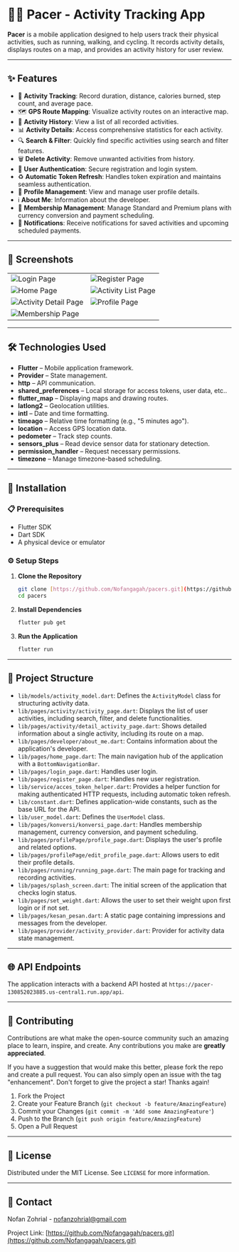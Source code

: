 # 🏃‍♂️ Pacer - Activity Tracking App

**Pacer** is a mobile application designed to help users track their physical activities, such as running, walking, and cycling. It records activity details, displays routes on a map, and provides an activity history for user review.

---

## ✨ Features

- 📍 **Activity Tracking**: Record duration, distance, calories burned, step count, and average pace.
- 🗺️ **GPS Route Mapping**: Visualize activity routes on an interactive map.
- 📖 **Activity History**: View a list of all recorded activities.
- 📊 **Activity Details**: Access comprehensive statistics for each activity.
- 🔍 **Search & Filter**: Quickly find specific activities using search and filter features.
- 🗑️ **Delete Activity**: Remove unwanted activities from history.
- 🔐 **User Authentication**: Secure registration and login system.
- ♻️ **Automatic Token Refresh**: Handles token expiration and maintains seamless authentication.
- 👤 **Profile Management**: View and manage user profile details.
- ℹ️ **About Me**: Information about the developer.
- 💎 **Membership Management**: Manage Standard and Premium plans with currency conversion and payment scheduling.
- 🔔 **Notifications**: Receive notifications for saved activities and upcoming scheduled payments.

---

## 📱 Screenshots

| | |
|---|---|
| ![Login Page](https://github.com/user-attachments/assets/34a822da-0e46-4e58-826d-fdb8d94bf33d) | ![Register Page](https://github.com/user-attachments/assets/83df31a2-2be8-473d-8999-d420021d2fd0) |
| ![Home Page](https://github.com/user-attachments/assets/657874c6-f4ff-488c-ac4c-6af1e19570b7) | ![Activity List Page](https://github.com/user-attachments/assets/0f446caf-3564-4e81-bb5b-748ed5befbdc) |
| ![Activity Detail Page](https://github.com/user-attachments/assets/0a17f612-cb72-41a1-9ee3-877951517e1e) | ![Profile Page](https://github.com/user-attachments/assets/f990227b-4535-40bb-b443-12dd4e9fe275) |
| ![Membership Page](https://github.com/user-attachments/assets/9d4f2be6-82b2-47ad-9d98-1ca9a54301f3) | |

---

## 🛠️ Technologies Used

- **Flutter** – Mobile application framework.
- **Provider** – State management.
- **http** – API communication.
- **shared_preferences** – Local storage for access tokens, user data, etc..
- **flutter_map** – Displaying maps and drawing routes.
- **latlong2** – Geolocation utilities.
- **intl** – Date and time formatting.
- **timeago** – Relative time formatting (e.g., "5 minutes ago").
- **location** – Access GPS location data.
- **pedometer** – Track step counts.
- **sensors_plus** – Read device sensor data for stationary detection.
- **permission_handler** – Request necessary permissions.
- **timezone** – Manage timezone-based scheduling.

---

## 🚀 Installation

### 📋 Prerequisites

- Flutter SDK
- Dart SDK
- A physical device or emulator

### ⚙️ Setup Steps

1.  **Clone the Repository**
    ```bash
    git clone [https://github.com/Nofangagah/pacers.git](https://github.com/Nofangagah/pacers.git)
    cd pacers
    ```
2.  **Install Dependencies**
    ```bash
    flutter pub get
    ```
3.  **Run the Application**
    ```bash
    flutter run
    ```

---

## 📂 Project Structure

* `lib/models/activity_model.dart`: Defines the `ActivityModel` class for structuring activity data.
* `lib/pages/activity/activity_page.dart`: Displays the list of user activities, including search, filter, and delete functionalities.
* `lib/pages/activity/detail_activity_page.dart`: Shows detailed information about a single activity, including its route on a map.
* `lib/pages/developer/about_me.dart`: Contains information about the application's developer.
* `lib/pages/home_page.dart`: The main navigation hub of the application with a `BottomNavigationBar`.
* `lib/pages/login_page.dart`: Handles user login.
* `lib/pages/register_page.dart`: Handles new user registration.
* `lib/service/acces_token_helper.dart`: Provides a helper function for making authenticated HTTP requests, including automatic token refresh.
* `lib/constant.dart`: Defines application-wide constants, such as the base URL for the API.
* `lib/user_model.dart`: Defines the `UserModel` class.
* `lib/pages/konversi/konversi_page.dart`: Handles membership management, currency conversion, and payment scheduling.
* `lib/pages/profilePage/profile_page.dart`: Displays the user's profile and related options.
* `lib/pages/profilePage/edit_profile_page.dart`: Allows users to edit their profile details.
* `lib/pages/running/running_page.dart`: The main page for tracking and recording activities.
* `lib/pages/splash_screen.dart`: The initial screen of the application that checks login status.
* `lib/pages/set_weight.dart`: Allows the user to set their weight upon first login or if not set.
* `lib/pages/kesan_pesan.dart`: A static page containing impressions and messages from the developer.
* `lib/pages/provider/activity_provider.dart`: Provider for activity data state management.

---

## 🌐 API Endpoints

The application interacts with a backend API hosted at `https://pacer-130852023885.us-central1.run.app/api`.

---

## 🤝 Contributing

Contributions are what make the open-source community such an amazing place to learn, inspire, and create. Any contributions you make are **greatly appreciated**.

If you have a suggestion that would make this better, please fork the repo and create a pull request. You can also simply open an issue with the tag "enhancement".
Don't forget to give the project a star! Thanks again!

1.  Fork the Project
2.  Create your Feature Branch (`git checkout -b feature/AmazingFeature`)
3.  Commit your Changes (`git commit -m 'Add some AmazingFeature'`)
4.  Push to the Branch (`git push origin feature/AmazingFeature`)
5.  Open a Pull Request

---

## 📄 License

Distributed under the MIT License. See `LICENSE` for more information.

---

## 📧 Contact

Nofan Zohrial - nofanzohrial@gmail.com

Project Link: [https://github.com/Nofangagah/pacers.git](https://github.com/Nofangagah/pacers.git)
